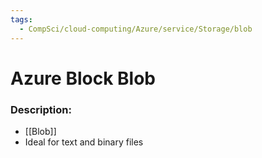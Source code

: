 ```yaml
---
tags:
  - CompSci/cloud-computing/Azure/service/Storage/blob
---
```

# Azure Block Blob
### Description:
- [[Blob]]
- Ideal for text and binary files
